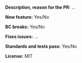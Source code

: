 **Description, reason for the PR:** ...

**New feature:** Yes/No <!-- Do not forget to update CHANGELOG.md and possibly docs/ -->

**BC breaks:** Yes/No <!-- Do not forget to update UPGRADE.md -->

**Fixes issues:** ...

**Standards and tests pass:** Yes/No

**License:** MIT
